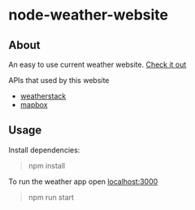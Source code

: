 # node-weather-website

## About
An easy to use current weather website. [Check it out](https://muratyvs-weather-application.herokuapp.com/)

APIs that used by this website

* [weatherstack](weatherstack.com)
* [mapbox](mapbox.com)

## Usage

Install dependencies:

 > npm install
 
 
To run the weather app open [localhost:3000](http://localhost:3000/) 

 > npm run start
